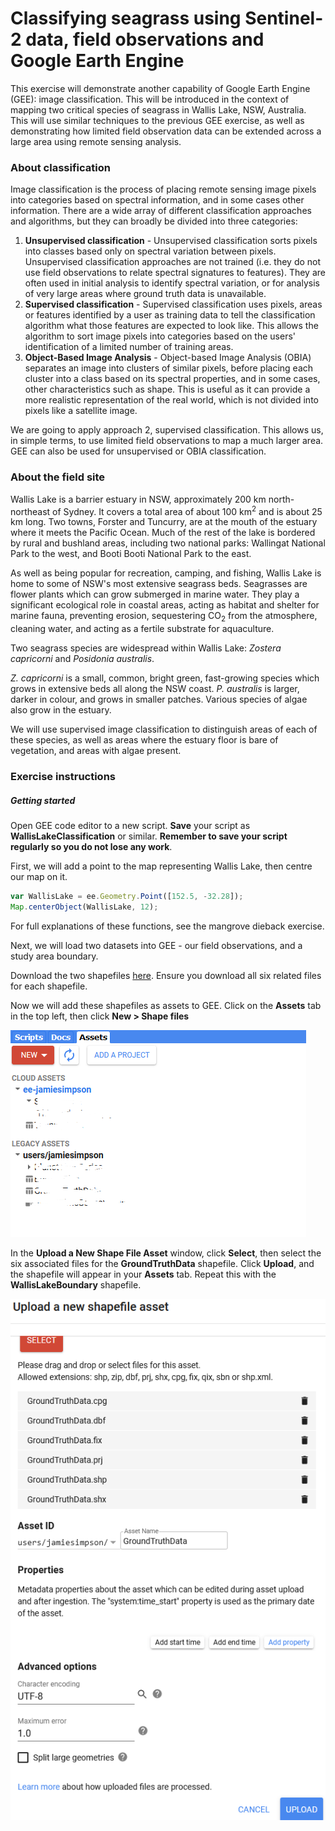 # Classifying seagrass using Sentinel-2 data, field observations and Google Earth Engine

This exercise will demonstrate another capability of Google Earth Engine (GEE): image classification. This will be introduced in the context of mapping two critical species of seagrass in Wallis Lake, NSW, Australia. This will use similar techniques to the previous GEE exercise, as well as demonstrating how limited field observation data can be extended across a large area using remote sensing analysis.

### About classification
Image classification is the process of placing remote sensing image pixels into categories based on spectral information, and in some cases other information. There are a wide array of different classification approaches and algorithms, but they can broadly be divided into three categories:
1. **Unsupervised classification** - Unsupervised classification sorts pixels into classes based only on spectral variation between pixels. Unsupervised classification approaches are not trained (i.e. they do not use field observations to relate spectral signatures to features). They are often used in initial analysis to identify spectral variation, or for analysis of very large areas where ground truth data is unavailable.
2. **Supervised classification** - Supervised classification uses pixels, areas or features identified by a user as training data to tell the classification algorithm what those features are expected to look like. This allows the algorithm to sort image pixels into categories based on the users' identification of a limited number of training areas.
3. **Object-Based Image Analysis** - Object-based Image Analysis (OBIA) separates an image into clusters of similar pixels, before placing each cluster into a class based on its spectral properties, and in some cases, other characteristics such as shape. This is useful as it can provide a more realistic representation of the real world, which is not divided into pixels like a satellite image.

We are going to apply approach 2, supervised classification. This allows us, in simple terms, to use limited field observations to map a much larger area. GEE can also be used for unsupervised or OBIA classification.

### About the field site
Wallis Lake is a barrier estuary in NSW, approximately 200 km north-northeast of Sydney. It covers a total area of about 100 km<sup>2</sup> and is about 25 km long. Two towns, Forster and Tuncurry, are at the mouth of the estuary where it meets the Pacific Ocean. Much of the rest of the lake is bordered by rural and bushland areas, including two national parks: Wallingat National Park to the west, and Booti Booti National Park to the east.

As well as being popular for recreation, camping, and fishing, Wallis Lake is home to some of NSW's most extensive seagrass beds. Seagrasses are flower plants which can grow submerged in marine water. They play a significant ecological role in coastal areas, acting as habitat and shelter for marine fauna, preventing erosion, sequestering CO<sub>2</sub> from the atmosphere, cleaning water, and acting as a fertile substrate for aquaculture.

Two seagrass species are widespread within Wallis Lake: *Zostera capricorni* and *Posidonia australis*.

*Z. capricorni* is a small, common, bright green, fast-growing species which grows in extensive beds all along the NSW coast. *P. australis* is larger, darker in colour, and grows in smaller patches. Various species of algae also grow in the estuary.

We will use supervised image classification to distinguish areas of each of these species, as well as areas where the estuary floor is bare of vegetation, and areas with algae present.

### Exercise instructions
##### Getting started

Open GEE code editor to a new script. **Save** your script as **WallisLakeClassification** or similar. **Remember to save your script regularly so you do not lose any work**.

First, we will add a point to the map representing Wallis Lake, then centre our map on it.
```javascript
var WallisLake = ee.Geometry.Point([152.5, -32.28]);
Map.centerObject(WallisLake, 12);
```
For full explanations of these functions, see the mangrove dieback exercise.

Next, we will load two datasets into GEE - our field observations, and a study area boundary.

Download the two shapefiles [here](https://github.com/JP-Simpson/SPC-training/tree/main/Seagrass%20Classification%20Data). Ensure you download all six related files for each shapefile.

Now we will add these shapefiles as assets to GEE. Click on the **Assets** tab in the top left, then click **New > Shape files**

![Assets tab in GEE](https://github.com/JP-Simpson/SPC-training/blob/main/tutorial%20assets/AssetsTab.png)

In the **Upload a New Shape File Asset** window, click **Select**, then select the six associated files for the **GroundTruthData** shapefile. Click **Upload**, and the shapefile will appear in your **Assets** tab. Repeat this with the **WallisLakeBoundary** shapefile.

![Shapefile upload](https://github.com/JP-Simpson/SPC-training/blob/main/tutorial%20assets/ShapefileUpload.png)

